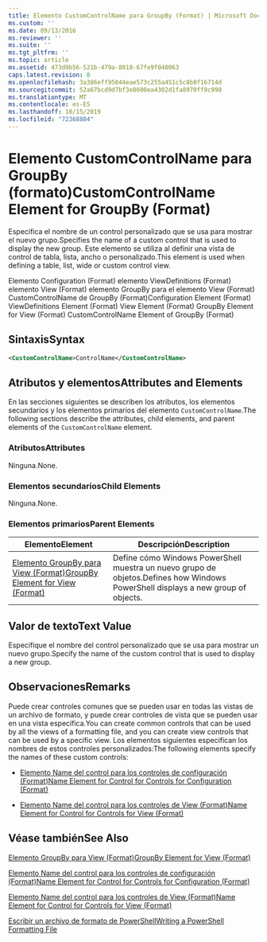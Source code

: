 ```yaml
---
title: Elemento CustomControlName para GroupBy (Format) | Microsoft Docs
ms.custom: ''
ms.date: 09/13/2016
ms.reviewer: ''
ms.suite: ''
ms.tgt_pltfrm: ''
ms.topic: article
ms.assetid: 473d9b56-521b-479a-8010-67fe9f040063
caps.latest.revision: 8
ms.openlocfilehash: 3a386eff95044eae573c255a451c5c8b8f16714d
ms.sourcegitcommit: 52a67bcd9d7bf3e8600ea4302d1fa8970ff9c998
ms.translationtype: MT
ms.contentlocale: es-ES
ms.lasthandoff: 10/15/2019
ms.locfileid: "72368884"
---
```

# <a name="customcontrolname-element-for-groupby-format"></a><span data-ttu-id="d68f0-102">Elemento CustomControlName para GroupBy (formato)</span><span class="sxs-lookup"><span data-stu-id="d68f0-102">CustomControlName Element for GroupBy (Format)</span></span>

<span data-ttu-id="d68f0-103">Especifica el nombre de un control personalizado que se usa para mostrar el nuevo grupo.</span><span class="sxs-lookup"><span data-stu-id="d68f0-103">Specifies the name of a custom control that is used to display the new group.</span></span> <span data-ttu-id="d68f0-104">Este elemento se utiliza al definir una vista de control de tabla, lista, ancho o personalizado.</span><span class="sxs-lookup"><span data-stu-id="d68f0-104">This element is used when defining a table, list, wide or custom control view.</span></span>

<span data-ttu-id="d68f0-105">Elemento Configuration (Format) elemento ViewDefinitions (Format) elemento View (Format) elemento GroupBy para el elemento View (Format) CustomControlName de GroupBy (Format)</span><span class="sxs-lookup"><span data-stu-id="d68f0-105">Configuration Element (Format) ViewDefinitions Element (Format) View Element (Format) GroupBy Element for View (Format) CustomControlName Element of GroupBy (Format)</span></span>

## <a name="syntax"></a><span data-ttu-id="d68f0-106">Sintaxis</span><span class="sxs-lookup"><span data-stu-id="d68f0-106">Syntax</span></span>

```xml
<CustomControlName>ControlName</CustomControlName>
```

## <a name="attributes-and-elements"></a><span data-ttu-id="d68f0-107">Atributos y elementos</span><span class="sxs-lookup"><span data-stu-id="d68f0-107">Attributes and Elements</span></span>

<span data-ttu-id="d68f0-108">En las secciones siguientes se describen los atributos, los elementos secundarios y los elementos primarios del elemento `CustomControlName`.</span><span class="sxs-lookup"><span data-stu-id="d68f0-108">The following sections describe the attributes, child elements, and parent elements of the `CustomControlName` element.</span></span>

### <a name="attributes"></a><span data-ttu-id="d68f0-109">Atributos</span><span class="sxs-lookup"><span data-stu-id="d68f0-109">Attributes</span></span>

<span data-ttu-id="d68f0-110">Ninguna.</span><span class="sxs-lookup"><span data-stu-id="d68f0-110">None.</span></span>

### <a name="child-elements"></a><span data-ttu-id="d68f0-111">Elementos secundarios</span><span class="sxs-lookup"><span data-stu-id="d68f0-111">Child Elements</span></span>

<span data-ttu-id="d68f0-112">Ninguna.</span><span class="sxs-lookup"><span data-stu-id="d68f0-112">None.</span></span>

### <a name="parent-elements"></a><span data-ttu-id="d68f0-113">Elementos primarios</span><span class="sxs-lookup"><span data-stu-id="d68f0-113">Parent Elements</span></span>

|<span data-ttu-id="d68f0-114">Elemento</span><span class="sxs-lookup"><span data-stu-id="d68f0-114">Element</span></span>|<span data-ttu-id="d68f0-115">Descripción</span><span class="sxs-lookup"><span data-stu-id="d68f0-115">Description</span></span>|
|-------------|-----------------|
|[<span data-ttu-id="d68f0-116">Elemento GroupBy para View (Format)</span><span class="sxs-lookup"><span data-stu-id="d68f0-116">GroupBy Element for View (Format)</span></span>](./groupby-element-for-view-format.md)|<span data-ttu-id="d68f0-117">Define cómo Windows PowerShell muestra un nuevo grupo de objetos.</span><span class="sxs-lookup"><span data-stu-id="d68f0-117">Defines how Windows PowerShell displays a new group of objects.</span></span>|

## <a name="text-value"></a><span data-ttu-id="d68f0-118">Valor de texto</span><span class="sxs-lookup"><span data-stu-id="d68f0-118">Text Value</span></span>

<span data-ttu-id="d68f0-119">Especifique el nombre del control personalizado que se usa para mostrar un nuevo grupo.</span><span class="sxs-lookup"><span data-stu-id="d68f0-119">Specify the name of the custom control that is used to display a new group.</span></span>

## <a name="remarks"></a><span data-ttu-id="d68f0-120">Observaciones</span><span class="sxs-lookup"><span data-stu-id="d68f0-120">Remarks</span></span>

<span data-ttu-id="d68f0-121">Puede crear controles comunes que se pueden usar en todas las vistas de un archivo de formato, y puede crear controles de vista que se pueden usar en una vista específica.</span><span class="sxs-lookup"><span data-stu-id="d68f0-121">You can create common controls that can be used by all the views of a formatting file, and you can create view controls that can be used by a specific view.</span></span> <span data-ttu-id="d68f0-122">Los elementos siguientes especifican los nombres de estos controles personalizados:</span><span class="sxs-lookup"><span data-stu-id="d68f0-122">The following elements specify the names of these custom controls:</span></span>

- [<span data-ttu-id="d68f0-123">Elemento Name del control para los controles de configuración (Format)</span><span class="sxs-lookup"><span data-stu-id="d68f0-123">Name Element for Control for Controls for Configuration (Format)</span></span>](./name-element-for-control-for-controls-for-configuration-format.md)

- [<span data-ttu-id="d68f0-124">Elemento Name del control para los controles de View (Format)</span><span class="sxs-lookup"><span data-stu-id="d68f0-124">Name Element for Control for Controls for View (Format)</span></span>](./name-element-for-control-for-controls-for-view-format.md)

## <a name="see-also"></a><span data-ttu-id="d68f0-125">Véase también</span><span class="sxs-lookup"><span data-stu-id="d68f0-125">See Also</span></span>

[<span data-ttu-id="d68f0-126">Elemento GroupBy para View (Format)</span><span class="sxs-lookup"><span data-stu-id="d68f0-126">GroupBy Element for View (Format)</span></span>](./groupby-element-for-view-format.md)

[<span data-ttu-id="d68f0-127">Elemento Name del control para los controles de configuración (Format)</span><span class="sxs-lookup"><span data-stu-id="d68f0-127">Name Element for Control for Controls for Configuration (Format)</span></span>](./name-element-for-control-for-controls-for-configuration-format.md)

[<span data-ttu-id="d68f0-128">Elemento Name del control para los controles de View (Format)</span><span class="sxs-lookup"><span data-stu-id="d68f0-128">Name Element for Control for Controls for View (Format)</span></span>](./name-element-for-control-for-controls-for-view-format.md)

[<span data-ttu-id="d68f0-129">Escribir un archivo de formato de PowerShell</span><span class="sxs-lookup"><span data-stu-id="d68f0-129">Writing a PowerShell Formatting File</span></span>](./writing-a-powershell-formatting-file.md)
